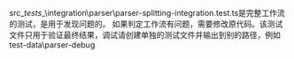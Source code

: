 src\__tests__\integration\parser\parser-splitting-integration.test.ts是完整工作流的测试，是用于发现问题的。
如果判定工作流有问题，需要修改原代码。该测试文件只用于验证最终结果，调试请创建单独的测试文件并输出到别的路径，例如test-data\parser-debug